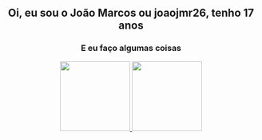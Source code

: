 <h2 align="center"> Oi, eu sou o João Marcos ou joaojmr26, tenho 17 anos </h2>
<h3 align="center"> E eu faço algumas coisas </h3>

<div align="center">
  <a href="https://github.com/onedark ">
  <img height="140em" src="https://github-readme-stats.vercel.app/api?username=joaojmr26&show_icons=true&theme=dracula&include_all_commits=true&count_private=true"/>
  <img height="140em" src="https://github-readme-stats.vercel.app/api/top-langs/?username=joaojmr26&layout=compact&langs_count=7&theme=dracula"/>
</div>
